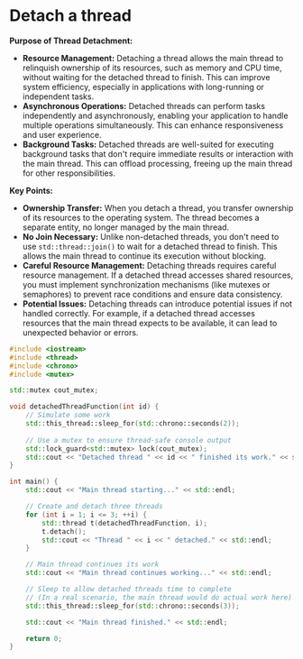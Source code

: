 # Detach a thread

**Purpose of Thread Detachment:**

* **Resource Management:** Detaching a thread allows the main thread to relinquish ownership of its resources, such as memory and CPU time, without waiting for the detached thread to finish. This can improve system efficiency, especially in applications with long-running or independent tasks.
* **Asynchronous Operations:** Detached threads can perform tasks independently and asynchronously, enabling your application to handle multiple operations simultaneously. This can enhance responsiveness and user experience.
* **Background Tasks:** Detached threads are well-suited for executing background tasks that don't require immediate results or interaction with the main thread. This can offload processing, freeing up the main thread for other responsibilities.

**Key Points:**

* **Ownership Transfer:** When you detach a thread, you transfer ownership of its resources to the operating system. The thread becomes a separate entity, no longer managed by the main thread.
* **No Join Necessary:** Unlike non-detached threads, you don't need to use `std::thread::join()` to wait for a detached thread to finish. This allows the main thread to continue its execution without blocking.
* **Careful Resource Management:** Detaching threads requires careful resource management. If a detached thread accesses shared resources, you must implement synchronization mechanisms (like mutexes or semaphores) to prevent race conditions and ensure data consistency.
* **Potential Issues:** Detaching threads can introduce potential issues if not handled correctly. For example, if a detached thread accesses resources that the main thread expects to be available, it can lead to unexpected behavior or errors.

```cpp
#include <iostream>
#include <thread>
#include <chrono>
#include <mutex>

std::mutex cout_mutex;

void detachedThreadFunction(int id) {
    // Simulate some work
    std::this_thread::sleep_for(std::chrono::seconds(2));
    
    // Use a mutex to ensure thread-safe console output
    std::lock_guard<std::mutex> lock(cout_mutex);
    std::cout << "Detached thread " << id << " finished its work." << std::endl;
}

int main() {
    std::cout << "Main thread starting..." << std::endl;

    // Create and detach three threads
    for (int i = 1; i <= 3; ++i) {
        std::thread t(detachedThreadFunction, i);
        t.detach();
        std::cout << "Thread " << i << " detached." << std::endl;
    }

    // Main thread continues its work
    std::cout << "Main thread continues working..." << std::endl;

    // Sleep to allow detached threads time to complete
    // (In a real scenario, the main thread would do actual work here)
    std::this_thread::sleep_for(std::chrono::seconds(3));

    std::cout << "Main thread finished." << std::endl;

    return 0;
}
```
